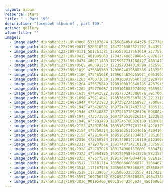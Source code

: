 ```yaml
---
layout: album
resource: stars
title: " - Part 199"
description: "facebook album of , part 199."
active: gallery
album-title: ""
images:
  - image_path: dikhahan123/199/0008_533107674_1855864894964376_577776600425034208_n.jpg
  - image_path: dikhahan123/199/0017_528618931_1847296385821227_3443941607071350355_n.jpg
  - image_path: dikhahan123/199/0121_501751381_1795539137663619_2377571036466396005_n.jpg
  - image_path: dikhahan123/199/0412_481985863_1734374883780045_8976178891743952703_n.jpg
  - image_path: dikhahan123/199/0474_480711489_1725957731288427_4881471918201537381_n.jpg
  - image_path: dikhahan123/199/0589_480691233_1723979344819599_2525982881179755330_n.jpg
  - image_path: dikhahan123/199/1099_475805369_1709624819588385_4132598506518308097_n.jpg
  - image_path: dikhahan123/199/1100_475465028_1709624626255071_6953963893642920221_n.jpg
  - image_path: dikhahan123/199/1203_476073020_1709100839640783_39297961248952686_n.jpg
  - image_path: dikhahan123/199/1204_475675849_1709100819640785_4267945598842231798_n.jpg
  - image_path: dikhahan123/199/1205_475776687_1709101082974092_7659943508895761424_n.jpg
  - image_path: dikhahan123/199/1635_474942522_1705773243306876_2917007499501180817_n.jpg
  - image_path: dikhahan123/199/1656_475214841_1705763753307825_2212116091771392581_n.jpg
  - image_path: dikhahan123/199/1944_473421823_1697252734158927_7200078828157981446_n.jpg
  - image_path: dikhahan123/199/1945_473426602_1697247817492752_1835152712545277561_n.jpg
  - image_path: dikhahan123/199/1946_473348857_1697246710826196_6980024285601549159_n.jpg
  - image_path: dikhahan123/199/1947_473573555_1697246530826214_122203644668581977_n.jpg
  - image_path: dikhahan123/199/1948_473783498_1697246780826189_1608866940540429075_n.jpg
  - image_path: dikhahan123/199/2153_473078966_1695162777701256_4210395542300214182_n.jpg
  - image_path: dikhahan123/199/2154_472760214_1695162511034616_4204161604207900858_n.jpg
  - image_path: dikhahan123/199/2155_472919648_1695162501034617_2852056944849923713_n.jpg
  - image_path: dikhahan123/199/2316_472760554_1691740814710119_8123006085368020112_n.jpg
  - image_path: dikhahan123/199/2317_472937954_1691740714710129_3375809655641166427_n.jpg
  - image_path: dikhahan123/199/2318_472787026_1691740661376801_5334716418770842029_n.jpg
  - image_path: dikhahan123/199/2322_472964875_1691739588043575_5823575630080111223_n.jpg
  - image_path: dikhahan123/199/2333_472677524_1691730978044436_5810127132735359942_n.jpg
  - image_path: dikhahan123/199/3517_117181714_703506666866877_3266467795924528920_n.jpg
  - image_path: dikhahan123/199/3518_117167546_703506576866886_4855089524289707764_n.jpg
  - image_path: dikhahan123/199/3519_117339657_703506533533557_4117422732166247989_n.jpg
  - image_path: dikhahan123/199/3597_109706732_682052215678989_4984338085184572909_n.jpg
  - image_path: dikhahan123/199/3836_90195466_606185843265627_4561606296029102080_n.jpg
---
```

